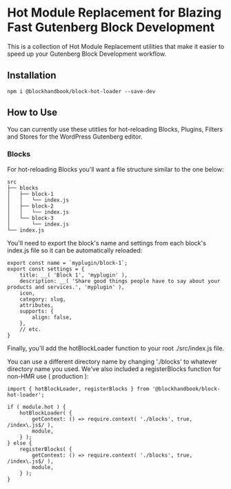 # Hot Module Replacement for Blazing Fast Gutenberg Block Development
This is a collection of Hot Module Replacement utilities that make it easier to speed up your Gutenberg Block Development workflow.

## Installation
```
npm i @blockhandbook/block-hot-loader --save-dev
```
## How to Use
You can currently use these utitlies for hot-reloading Blocks, Plugins, Filters and Stores for the WordPress Gutenberg editor.
### Blocks
For hot-reloading Blocks you'll want a file structure similar to the one below:
```
src
├── blocks
│   ├── block-1
│   │   └── index.js
│   ├── block-2
│   │   └── index.js
│   └── block-3
│       └── index.js
└── index.js
```
You'll need to export the block's name and settings from each block's index.js file so it can be automatically reloaded:
```
export const name = `myplugin/block-1`;
export const settings = {
	title: __( 'Block 1', 'myplugin' ),
	description: __( 'Share good things people have to say about your products and services.', 'myplugin' ),
	icon,
	category: slug,
	attributes,
	supports: {
		align: false,
	},
	// etc.
}
```
Finally, you'll add the hotBlockLoader function to your root ./src/index.js file.

You can use a different directory name by changing './blocks' to whatever directory name you used.  We've also included a registerBlocks function for non-HMR use ( production ):
```
import { hotBlockLoader, registerBlocks } from '@blockhandbook/block-hot-loader';

if ( module.hot ) {
	hotBlockLoader( {
		getContext: () => require.context( './blocks', true, /index\.js$/ ),
		module,
	} );
} else {
	registerBlocks( {
		getContext: () => require.context( './blocks', true, /index\.js$/ ),
		module,
	} );
}
```
